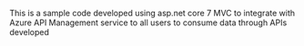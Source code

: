 This is a sample code developed using asp.net core 7 MVC to integrate with Azure API Management service to all users to consume data through APIs developed
